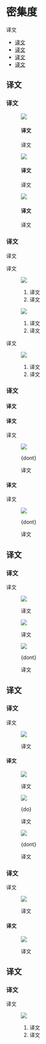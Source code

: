 <div class="article__intro">

[en]: <> (Density)
# 密集度

[en]: <> (Material Design uses low-density space by default \(with large tap targets and margins\) but offers high-density space when it improves the user experience.)
译文

<nav>

[en]: <> (Usage)
[en]: <> (Layout)
[en]: <> (Touch and click targets)
[en]: <> (Typographic density)
* [译文](#usage)
* [译文](#layout)
* [译文](#touch-click-targets)
* [译文](#typographic-density)

</nav></div><div class="article__body">

[en]: <> (Usage)
<h2 id="usage">译文</h2>

[en]: <> (Density principles)
### 译文

<div class="mdui-row-sm-3"><div class="mdui-col"><figure>

![]({assets_path}/layout/density/density-illos-01.png)

<figcaption>

[en]: <> (Scannable)
#### 译文

[en]: <> (Dense UIs improve browsing and interaction with large amounts of content.)
译文

</figcaption></figure></div><div class="mdui-col"><figure>

![]({assets_path}/layout/density/density-illos-02.png)

<figcaption>

[en]: <> (Prioritized)
#### 译文

[en]: <> (Dense UIs help users focus by reducing space between actions.)
译文

</figcaption></figure></div><div class="mdui-col"><figure>

![]({assets_path}/layout/density/density-illos-03.png)

<figcaption>

[en]: <> (Available)
#### 译文

[en]: <> (Density exposes more content and actions on a single screen.)
译文

</figcaption></figure></div></div>

[en]: <> (When to apply density)
### 译文

[en]: <> (Whether to increase your UI’s density can be determined by how users interact with a component.)
译文

[en]: <> (Components with high density enable users to process and take action against large amounts of information in a more manageable way. List, tables, and long forms are components that benefit from increased density.)
译文

<figure>

![]({assets_path}/layout/density/layout-density-rows.png)

<figcaption>

[en]: <> (Default density, 48dp row height)
[en]: <> (High density, 32dp row height)
1. 译文
2. 译文

</figcaption></figure><figure>

![]({assets_path}/layout/density/layout-density-forms.png)

<figcaption>

[en]: <> (Default density, 56dp text field height)
[en]: <> (High density, 44dp text field height)
1. 译文
2. 译文

</figcaption></figure>

[en]: <> (Apply density consistently to a component and any components nested within it.)
译文

<figure>

![]({assets_path}/layout/density/layout-density-nested.png)

<figcaption>

[en]: <> (Default density, 40dp row height, and 36dp action height.)
[en]: <> (High density, 32dp row height, and 24dp action height.)
1. 译文
2. 译文

</figcaption></figure>

[en]: <> (When not to apply density)
### 译文

[en]: <> (High density should not be applied to task or alert-based components.)
#### 译文

[en]: <> (Focused tasks)
#### 译文

[en]: <> (Don’t apply density to components that involve focused tasks, such as interacting with a dropdown menu or picker. Increasing density on these components reduces their usability.)
译文

<figure>

![]({assets_path}/layout/density/focused-tasks-dont.png)

<figcaption>

{dont}

[en]: <> (Don’t apply high density to a date picker, as this reduces usability.)
译文

</figcaption></figure>

[en]: <> (Alerts and messaging)
#### 译文

[en]: <> (Don’t apply density to components that alert the user of changes, such as snackbars or dialogs. Applying high density to alerts reduces their ability to command attention.)
译文

<figure>

![]({assets_path}/layout/density/alerts-dont.png)

<figcaption>

{dont}

[en]: <> (Don’t apply high density to dialogs, which reduces their readability and prominence.)
译文

</figcaption></figure>

[en]: <> (Layout)
<h2 id="layout">译文</h2>

[en]: <> (Grid and component density)
### 译文

[en]: <> (To create more scannable groups of content, use a less-dense grid layout with high-density components. The higher the density of components, the larger their margins and gutter widths should be.)
译文

<figure>

![]({assets_path}/layout/density/rally-density-gridvcontent-high-low.gif)

<figcaption>

[en]: <> (High-density component row height, with wide margins and gutters)
译文

</figcaption></figure><figure>

![]({assets_path}/layout/density/rally-density-gridvcontent-low-high.gif)

<figcaption>

[en]: <> (Default density component row height, with narrow margins and gutters)
译文

</figcaption></figure><figure>

![]({assets_path}/layout/density/rally-gridvcontent-dont.gif)

<figcaption>

{dont}

[en]: <> (Don’t use both a dense layout grid and dense components, as this will make it difficult to differentiate content groups.)
译文

</figcaption></figure>

[en]: <> (Touch and click targets)
<h2 id="touch-click-targets">译文</h2>

[en]: <> (Touch target specs)
### 译文

[en]: <> (Touch targets apply to any device that receives both touch and non-touch input. To balance information density and usability, touch targets should be at least 48 x 48 dp, with at least 8dp of space between each target.)
译文

<figure>

![]({assets_path}/layout/density/layout-spacing-touchtargets.png)

<figcaption>

[en]: <> (Touch target minimum of 48 x 48 dp)
译文

</figcaption></figure>

[en]: <> (Applying density)
#### 译文

<figure>

![]({assets_path}/layout/density/rally-touchtargets-1.png)

<figcaption>

[en]: <> (Default density in a list)
译文

</figcaption></figure><div class="mdui-row-sm-2"><div class="mdui-col"><figure>

![]({assets_path}/layout/density/rally-touchtargets-2.png)

<figcaption>

{do}

[en]: <> (In this high-density list, the minimum space \(48px\) is defined by the tap target on each list item.)
译文

</figcaption></figure></div><div class="mdui-col"><figure>

![]({assets_path}/layout/density/rally-touchtargets-3-dont.png)

<figcaption>

{dont}

[en]: <> (Don’t use less than the minimum touch target size of 48dp for touch devices or devices that support both touch and click input methods.)
译文

</figcaption></figure></div></div>

[en]: <> (Click targets)
### 译文

[en]: <> (On non-touch UIs, click targets should be at least 24 x 24 dp, with at least 8dp of space between each target.)
译文

<figure>

![]({assets_path}/layout/density/layout-spacing-clicktargets.png)

<figcaption>

[en]: <> (Click target minimum 24 x 24dp)
译文

</figcaption></figure>

[en]: <> (Applying Density)
#### 译文

<figure>

![]({assets_path}/layout/density/rally-clicktargets.png)

<figcaption>

[en]: <> (When using high-density icons \(18dp\), the minimum space \(24px\) is defined by the click target.)
译文

</figcaption></figure>

[en]: <> (Typographic density)
<h2 id="typographic-density">译文</h2>

[en]: <> (Line height)
### 译文

[en]: <> (Line height is the space between lines of text. Line height can be used as a way to create density in typographic layouts. When tightening line height be sure to still use the 4dp baseline grid.)
译文

<figure>

![]({assets_path}/layout/density/layout-line-height-1.png)

<figcaption>

[en]: <> (Larger line height)
[en]: <> (Smaller line height)
1. 译文
2. 译文

</figcaption></figure></div>
